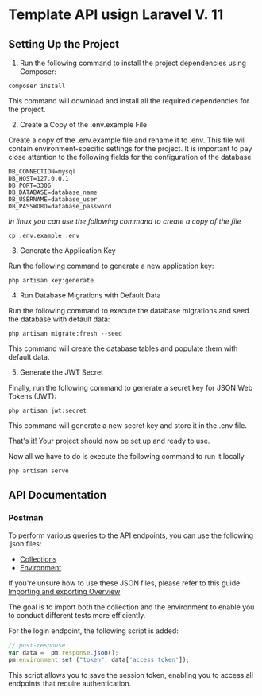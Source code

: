 # Template API usign Laravel V. 11

## Setting Up the Project

1. Run the following command to install the project dependencies using Composer:

```
composer install
```
This command will download and install all the required dependencies for the project.

2. Create a Copy of the .env.example File

Create a copy of the .env.example file and rename it to .env. This file will contain environment-specific settings for the project. It is important to pay close attention to the following fields for the configuration of the database

```
DB_CONNECTION=mysql
DB_HOST=127.0.0.1
DB_PORT=3306
DB_DATABASE=database_name
DB_USERNAME=database_user
DB_PASSWORD=database_password
```

_In linux you can use the following command to create a copy of the file_

```
cp .env.example .env
```

3. Generate the Application Key

Run the following command to generate a new application key:

```
php artisan key:generate
```
4. Run Database Migrations with Default Data

Run the following command to execute the database migrations and seed the database with default data:

```
php artisan migrate:fresh --seed
```

This command will create the database tables and populate them with default data.

5. Generate the JWT Secret

Finally, run the following command to generate a secret key for JSON Web Tokens (JWT):

```
php artisan jwt:secret
```

This command will generate a new secret key and store it in the .env file.


That's it! Your project should now be set up and ready to use.


Now all we have to do is execute the following command to run it locally

```
php artisan serve
```

## API Documentation

### Postman
To perform various queries to the API endpoints, you can use the following .json files:

- [Collections](./documentation/postman/api.json)
- [Environment](./documentation/postman/environment.json)

If you're unsure how to use these JSON files, please refer to this guide: [Importing and exporting Overview](https://learning.postman.com/docs/getting-started/importing-and-exporting/importing-and-exporting-overview/)

The goal is to import both the collection and the environment to enable you to conduct different tests more efficiently.

For the login endpoint, the following script is added:

```js
// post-response
var data =  pm.response.json();
pm.environment.set ("token", data['access_token']);
```

This script allows you to save the session token, enabling you to access all endpoints that require authentication.